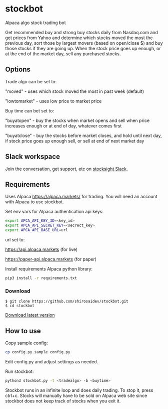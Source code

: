 # stockbot
Alpaca algo stock trading bot

Get recommended buy and strong buy stocks daily from Nasdaq.com and get prices from Yahoo and determine which stocks moved the most the previous day, sort those by largest movers (based on open/close $) and buy those stocks if they are going up. When the stock price goes up enough, or at the end of the market day, sell any purchased stocks.


## Options

Trade algo can be set to:

"moved" - uses which stock moved the most in past week (default)

"lowtomarket" - uses low price to market price 

Buy time can bet set to:

"buyatopen" - buy the stocks when market opens and sell when price increases enough or at end of day, whatever comes first

"buyatclose" - buy the stocks before market closes, and hold until next day, if stock price goes up enough sell, or sell at end of next market day

## Slack workspace
Join the conversation, get support, etc on [stocksight Slack](https://join.slack.com/t/stocksightworkspace/shared_invite/enQtNzk1ODI0NjA3MTM4LTA3ZDA0YzllOGNiM2I5ZjAzYWM2MjNmMjI0OTRlY2ZjYTk1NmM5YmEwMmMwOTE2OTNiMGZlNzdjZmZkM2RjM2U).

## Requirements

Uses Alpaca https://alpaca.markets/ for trading. You will need an account with Alpaca to use stockbot.

Set env vars for Alpaca authentication api keys:

```sh
export APCA_API_KEY_ID=<key_id>
export APCA_API_SECRET_KEY=<secrect_key>
export APCA_API_BASE_URL=url
```

url set to:

https://api.alpaca.markets (for live)

https://paper-api.alpaca.markets (for paper)


Install requirements Alpaca python library:

```sh
pip3 install -r requirements.txt
```

### Download

```shell
$ git clone https://github.com/shirosaidev/stockbot.git
$ cd stockbot
```
[Download latest version](https://github.com/shirosaidev/stockbot/releases/latest)

## How to use

Copy sample config:

```sh
cp config.py.sample config.py
```

Edit config.py and adjust settings as needed.

Run stockbot:

```sh
python3 stockbot.py -t <tradealgo> -b <buytime>
```

Stockbot runs in an infinite loop and does daily trading. To stop it, press ctrl+c. Stocks will manually have to be sold on Alpaca web site since stockbot does not keep track of stocks when you exit it.